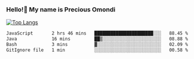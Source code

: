 ### Hello!👋 My name is Precious Omondi 

[![Top Langs](https://github-readme-stats.vercel.app/api/top-langs/?username=Presho99&langs_count=8&theme=dark)](https://github.com/Presho99/github-readme-stats)



<!--START_SECTION:waka-->

```txt
JavaScript       2 hrs 46 mins   ██████████████████████░░░   88.45 %
Java             16 mins         ██▒░░░░░░░░░░░░░░░░░░░░░░   08.88 %
Bash             3 mins          ▓░░░░░░░░░░░░░░░░░░░░░░░░   02.09 %
GitIgnore file   1 min           ░░░░░░░░░░░░░░░░░░░░░░░░░   00.58 %
```

<!--END_SECTION:waka-->

